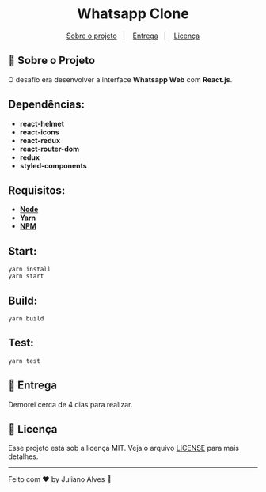 

<h1 align="center">
  Whatsapp Clone
</h1>


<p align="center">
  <a href="#rocket-sobre-o-projeto">Sobre o projeto</a>&nbsp;&nbsp;&nbsp;|&nbsp;&nbsp;&nbsp;
   <a href="#-entrega">Entrega</a>&nbsp;&nbsp;&nbsp;|&nbsp;&nbsp;&nbsp;
  <a href="#memo-licença">Licença</a>
</p>

## :rocket: Sobre o Projeto


O desafio era desenvolver a interface **Whatsapp Web** com **React.js**.


## Dependências:

- **react-helmet**
- **react-icons**
- **react-redux** 
- **react-router-dom**
- **redux**
- **styled-components**




## Requisitos:
* **[Node](https://nodejs.org/en/)** 
*  **[Yarn](https://yarnpkg.com/)** 
*   **[NPM](https://www.npmjs.com/)** 
​  
## Start:

    yarn install
    yarn start

## Build:

    yarn build

## Test:

    yarn test



## 📅 Entrega

Demorei cerca de 4 dias para realizar.

## :memo: Licença

Esse projeto está sob a licença MIT. Veja o arquivo [LICENSE](LICENSE.md) para mais detalhes.

---

Feito com ♥ by Juliano Alves :wave: 
